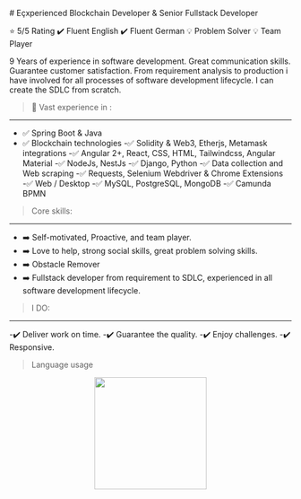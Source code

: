 # Eçxperienced Blockchain Developer & Senior Fullstack Developer  

⭐ 5/5 Rating ✔️ Fluent English ✔️ Fluent German 💡 Problem Solver 💡 Team Player

9 Years of experience in software development. Great communication skills. Guarantee customer satisfaction. From requirement analysis to production i have involved for all processes of software development lifecycle. I can create the SDLC from scratch.

> 🚀 Vast experience in :
---------------------------
- ✅ Spring Boot & Java
- ✅ Blockchain technologies
-✅ Solidity & Web3, Etherjs, Metamask integrations
-✅ Angular 2+, React, CSS, HTML, Tailwindcss, Angular Material
-✅ NodeJs, NestJs
-✅ Django, Python
-✅ Data collection and Web scraping
-✅ Requests, Selenium Webdriver & Chrome Extensions
-✅ Web / Desktop
-✅ MySQL, PostgreSQL, MongoDB
-✅ Camunda BPMN


> Core skills:
---------------------------
- ➡️ Self-motivated, Proactive, and team player.
- ➡️ Love to help, strong social skills, great problem solving skills.
- ➡️ Obstacle Remover
- ➡️ Fullstack developer from requirement to SDLC, experienced in all software development lifecycle.

> I DO:
---------------------------
-✔️ Deliver work on time.
-✔️ Guarantee the quality.
-✔️ Enjoy challenges.
-✔️ Responsive.

> Language usage

<div align="center">
    <img height="200px" src="https://github-readme-stats-api-holic-x.vercel.app/api/top-langs/?username=karaoglan&theme=gruvbox_light&layout=compact"/>
</div>

